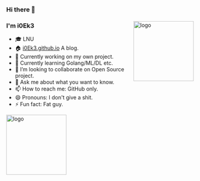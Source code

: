### Hi there 👋

<img src="https://github-readme-stats.vercel.app/api?username=i0Ek3&show_icons=true" alt="logo" height="160" align="right" style="margin: 5px; margin-bottom: 20px;" />

### I'm i0Ek3

- 🎓 LNU
- 🏠 [i0Ek3.github.io](https://i0ek3.github.io) A blog.
- 🔭 Currently working on my own project.
- 🌱 Currently learning Golang/ML/DL etc.
- 👯 I’m looking to collaborate on Open Source project.
- 💬 Ask me about what you want to know.
- 📫 How to reach me: GitHub only.
- 😄 Pronouns: I don't give a shit.
- ⚡ Fun fact: Fat guy.

<img src="https://github-profile-trophy.vercel.app/?username=i0Ek3&theme=flat&column=7" alt="logo" height="160" align="center" style="margin: auto; margin-bottom: 20px;" />

